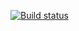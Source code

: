 [![Build status](https://ci.appveyor.com/api/projects/status/9bx8f4734qbon0ni?svg=true)](https://ci.appveyor.com/project/Maden51/oop)